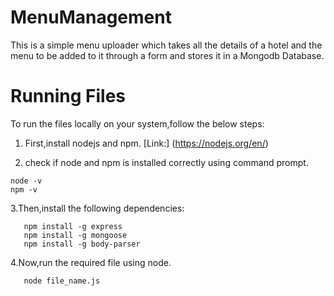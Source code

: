 # MenuManagement
This is a simple menu uploader which takes all the details of a hotel and the menu to be added to it through a form and stores it in a Mongodb Database.

# Running Files
To run the files locally on your system,follow the below steps:

1. First,install nodejs and npm.
[Link:] (https://nodejs.org/en/)

2. check if node and npm is installed correctly using command prompt.
```
node -v
npm -v

```
3.Then,install the following dependencies:
 ```
    npm install -g express 
    npm install -g mongoose
    npm install -g body-parser 
 ```
 4.Now,run the required file using node.
 ```
    node file_name.js
 ```
    
